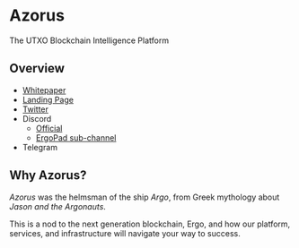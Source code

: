 # Azorus

The UTXO Blockchain Intelligence Platform

## Overview

* [Whitepaper](https://github.com/gsblabsio/azorus/blob/main/WHITEPAPER.md)
* [Landing Page](https://www.azorus.xyz/)
* [Twitter](https://twitter.com/azorus_xyz)
* Discord
	+ [Official](https://discord.gg/VXPSCBtN6S)
	+ [ErgoPad sub-channel](https://discord.gg/MdQMWGgcPP)
* Telegram


## Why Azorus?

*Azorus* was the helmsman of the ship *Argo*, from Greek mythology about *Jason and the Argonauts*.

This is a nod to the next generation blockchain, Ergo, and how our platform, services, and infrastructure will navigate your way to success. 




